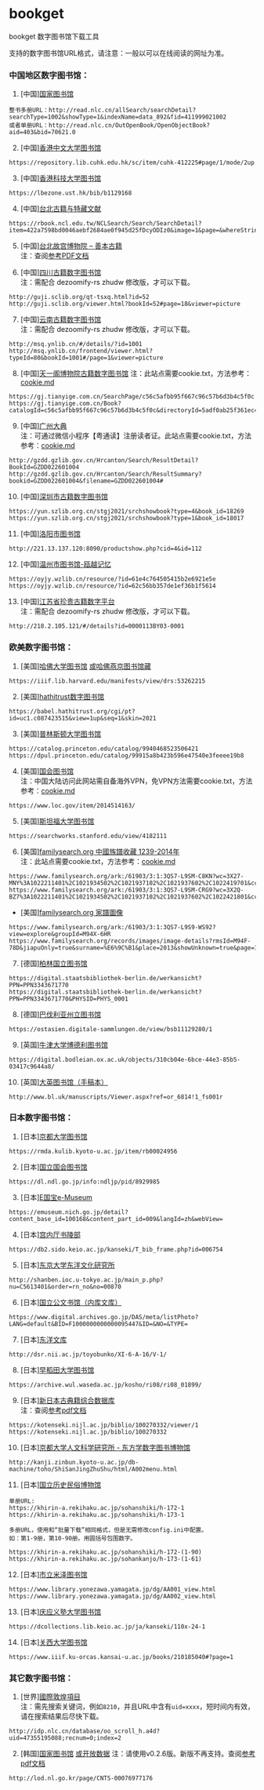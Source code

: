 # bookget
bookget 数字图书馆下载工具

支持的数字图书馆URL格式，请注意：一般以可以在线阅读的网址为准。
### 中国地区数字图书馆：
1. [中国][国家图书馆](http://read.nlc.cn/thematDataSearch/toGujiIndex)
```
整书多册URL：http://read.nlc.cn/allSearch/searchDetail?searchType=1002&showType=1&indexName=data_892&fid=411999021002
或者单册URL：http://read.nlc.cn/OutOpenBook/OpenObjectBook?aid=403&bid=70621.0
```

2. [中国][香港中文大学图书馆](https://repository.lib.cuhk.edu.hk/sc/collection)
```
https://repository.lib.cuhk.edu.hk/sc/item/cuhk-412225#page/1/mode/2up
```

3. [中国][香港科技大学图书馆](https://lbezone.ust.hk/)
```
https://lbezone.ust.hk/bib/b1129168
```

4. [中国][台北古籍与特藏文献](https://rbook.ncl.edu.tw/NCLSearch)
```
https://rbook.ncl.edu.tw/NCLSearch/Search/SearchDetail?item=422a7598bd0046aebf2684ae0f945d25fDcyODIz0&image=1&page=&whereString=&sourceWhereString=&SourceID=
```

5. [中国][台北故宫博物院 – 善本古籍 ](https://rbk-doc.npm.edu.tw/)   
   注：查阅[参考PDF文档](/doc/pdf/05.%E4%BD%BF%E7%94%A8bookget%E4%B8%8B%E8%BD%BD%E5%8F%B0%E5%8C%97%E6%95%85%E5%AE%AB%E5%8D%9A%E7%89%A9%E9%99%A2%E5%96%84%E6%9C%AC%E5%8F%A4%E7%B1%8D.pdf)

6. [中国][四川古籍数字图书馆](http://guji.sclib.org/qt-zxsk.html)   
   注：需配合 dezoomify-rs zhudw 修改版，才可以下载。
```
http://guji.sclib.org/qt-tsxq.html?id=52
http://guji.sclib.org/viewer.html?bookId=52#page=18&viewer=picture
```

7. [中国][云南古籍数字图书馆](http://msq.ynlib.cn/)   
   注：需配合 dezoomify-rs zhudw 修改版，才可以下载。
```
http://msq.ynlib.cn/#/details/?id=1001
http://msq.ynlib.cn/frontend/viewer.html?typeId=80&bookId=1001#/page=1&viewer=picture
```

8. [中国][天一阁博物院古籍数字图书馆](https://gj.tianyige.com.cn/)
   注：此站点需要cookie.txt，方法参考：[cookie.md](cookie.md)
```
https://gj.tianyige.com.cn/SearchPage/c56c5afbb95f667c96c57b6d3b4c5f0c
https://gj.tianyige.com.cn/Book?catalogId=c56c5afbb95f667c96c57b6d3b4c5f0c&directoryId=5adf0ab25f361ec4c96205023079c8b9&fascicleId=c3e3ee09cfbb2059c586207344310943
```

9. [中国][广州大典](http://gzdd.gzlib.gov.cn/Hrcanton/)   
   注：可通过微信小程序【粤通读】注册读者证。此站点需要cookie.txt，方法参考：[cookie.md](cookie.md)
```
http://gzdd.gzlib.gov.cn/Hrcanton/Search/ResultDetail?BookId=GZDD022601004
http://gzdd.gzlib.gov.cn/Hrcanton/Search/ResultSummary?bookid=GZDD022601004&filename=GZDD022601004#
```

10. [中国][深圳市古籍数字图书馆](https://yun.szlib.org.cn/stgj2021/)
```
https://yun.szlib.org.cn/stgj2021/srchshowbook?type=4&book_id=18269  
https://yun.szlib.org.cn/stgj2021/srchshowbook?type=1&book_id=18017
```

11. [中国][洛阳市图书馆](http://221.13.137.120:8090/index.php)
```
http://221.13.137.120:8090/productshow.php?cid=4&id=112
```

12. [中国][温州市图书馆-瓯越记忆](https://oyjy.wzlib.cn/pdf/)
```
https://oyjy.wzlib.cn/resource/?id=61e4c764505415b2e6921e5e
https://oyjy.wzlib.cn/resource/?id=62c56bb357de1ef36b1f5614
```
13. [中国][江苏省珍贵古籍数字平台](http://218.2.105.121/)   
    注：需配合 dezoomify-rs zhudw 修改版，才可以下载。
```
http://218.2.105.121/#/details?id=0000113BY03-0001
```

### 欧美数字图书馆：
1. [美国][哈佛大学图书馆](https://hollis.harvard.edu/) [或哈佛燕京图书馆藏](https://gj.library.sh.cn/org/harvard)   
```
https://iiif.lib.harvard.edu/manifests/view/drs:53262215
```

2. [美国][hathitrust数字图书馆](https://www.hathitrust.org/)
```
https://babel.hathitrust.org/cgi/pt?id=uc1.c087423515&view=1up&seq=1&skin=2021
```

3. [美国][普林斯顿大学图书馆](https://library.princeton.edu/)
```
https://catalog.princeton.edu/catalog/9940468523506421
https://dpul.princeton.edu/catalog/99915a8b423b596e47540e3feeee19b8
```

4. [美国][国会图书馆](https://www.loc.gov/collections/chinese-rare-books/)   
   注：中国大陆访问此网站需自备海外VPN，免VPN方法需要cookie.txt，方法参考：[cookie.md](cookie.md)
```
https://www.loc.gov/item/2014514163/
```

5. [美国][斯坦福大学图书馆](https://searchworks.stanford.edu/?f%5Baccess_facet%5D%5B%5D=Online&f%5Bbuilding_facet%5D%5B%5D=East+Asia&f%5Bformat_main_ssim%5D%5B%5D=Book&f%5Blanguage%5D%5B%5D=Chinese&utf8=%E2%9C%93)
```
https://searchworks.stanford.edu/view/4182111   
```

6. [美国][familysearch.org 中國族譜收藏 1239-2014年](https://www.familysearch.org/search/collection/1787988)   
   注：此站点需要cookie.txt，方法参考：[cookie.md](cookie.md)
```
https://www.familysearch.org/ark:/61903/3:1:3QS7-L9SM-C8KN?wc=3X27-MNY%3A1022211401%2C1021934502%2C1021937102%2C1021937602%2C1022419701&cc=1787988
https://www.familysearch.org/ark:/61903/3:1:3QS7-L9SM-CRG9?wc=3X2Q-BZ7%3A1022211401%2C1021934502%2C1021937102%2C1021937602%2C1022421801&cc=1787988
```
- [美国][familysearch.org 家譜圖像](https://www.familysearch.org/records/images/)
```
https://www.familysearch.org/ark:/61903/3:1:3QS7-L9S9-WS92?view=explore&groupId=M94X-6HR
https://www.familysearch.org/records/images/image-details?rmsId=M94F-78D&jiapuOnly=true&surname=%E6%9C%B1&place=2013&showUnknown=true&page=1&pageSize=100&imageIndex=0
```

7. [德国][柏林国立图书馆](https://digital.staatsbibliothek-berlin.de)
```
https://digital.staatsbibliothek-berlin.de/werkansicht?PPN=PPN3343671770
https://digital.staatsbibliothek-berlin.de/werkansicht?PPN=PPN3343671770&PHYSID=PHYS_0001
```

8. [德国][巴伐利亚州立图书馆](https://ostasien.digitale-sammlungen.de/)
```
https://ostasien.digitale-sammlungen.de/view/bsb11129280/1
```
9. [英国][牛津大学博德利图书馆](https://digital.bodleian.ox.ac.uk/collections/chinese-digitization-project/)
```
https://digital.bodleian.ox.ac.uk/objects/310cb04e-6bce-44e3-85b5-03417c9644a8/
```
10. [英国][大英图书馆（手稿本）](http://www.bl.uk/manuscripts/)
```
http://www.bl.uk/manuscripts/Viewer.aspx?ref=or_6814!1_fs001r
```



### 日本数字图书馆：

1. [日本][京都大学图书馆](https://rmda.kulib.kyoto-u.ac.jp/)

```
https://rmda.kulib.kyoto-u.ac.jp/item/rb00024956
```
2. [日本][国立国会图书馆](http://dl.ndl.go.jp/)
```
https://dl.ndl.go.jp/info:ndljp/pid/8929985
```
3. [日本][E国宝e-Museum]( https://emuseum.nich.go.jp/)
```
https://emuseum.nich.go.jp/detail?content_base_id=100168&content_part_id=009&langId=zh&webView=
```
4. [日本][宫内厅书陵部](https://db2.sido.keio.ac.jp/kanseki/T_bib_search.php)
```
https://db2.sido.keio.ac.jp/kanseki/T_bib_frame.php?id=006754
```
5. [日本][东京大学东洋文化研究所](http://shanben.ioc.u-tokyo.ac.jp/list.php)
```
http://shanben.ioc.u-tokyo.ac.jp/main_p.php?nu=C5613401&order=rn_no&no=00870
```

6. [日本][国立公文书馆（内库文库）](https://www.digital.archives.go.jp/)
```
https://www.digital.archives.go.jp/DAS/meta/listPhoto?LANG=default&BID=F1000000000000095447&ID=&NO=&TYPE=
```
7. [日本][东洋文库]( http://dsr.nii.ac.jp/toyobunko/index.html.ja)
```
http://dsr.nii.ac.jp/toyobunko/XI-6-A-16/V-1/
```
8. [日本][早稻田大学图书馆](https://www.wul.waseda.ac.jp/kotenseki/search.php)
```
https://archive.wul.waseda.ac.jp/kosho/ri08/ri08_01899/
```
9. [日本][新日本古典籍综合数据库](https://kotenseki.nijl.ac.jp/)   
   注：查阅[参考pdf文档](/doc/pdf/04.%E4%BD%BF%E7%94%A8bookget%E4%B8%8B%E8%BD%BD%E6%96%B0%E6%97%A5%E6%9C%AC%E5%8F%A4%E5%85%B8%E5%9B%BE%E4%B9%A6.pdf)
```
https://kotenseki.nijl.ac.jp/biblio/100270332/viewer/1
https://kotenseki.nijl.ac.jp/biblio/100270332
```

10. [日本][京都大学人文科学研究所 - 东方学数字图书博物馆](http://kanji.zinbun.kyoto-u.ac.jp/db-machine/toho/html/top.html)
```
http://kanji.zinbun.kyoto-u.ac.jp/db-machine/toho/ShiSanJingZhuShu/html/A002menu.html
```

11. [日本][国立历史民俗博物馆](https://khirin-a.rekihaku.ac.jp/)
```
单册URL:
https://khirin-a.rekihaku.ac.jp/sohanshiki/h-172-1
https://khirin-a.rekihaku.ac.jp/sohanshiki/h-173-1

多册URL，使用和“批量下载”相同格式，但是无需修改config.ini中配置。
如：第1-9册，第10-90册。用圆括号包围数字。   

https://khirin-a.rekihaku.ac.jp/sohanshiki/h-172-(1-90)
https://khirin-a.rekihaku.ac.jp/sohankanjo/h-173-(1-61)
```
12. [日本][市立米泽图书馆](https://www.library.yonezawa.yamagata.jp/dg/zen.html)
```
https://www.library.yonezawa.yamagata.jp/dg/AA001_view.html
https://www.library.yonezawa.yamagata.jp/dg/AA002_view.html
```
13. [日本][庆应义塾大学图书馆](https://dcollections.lib.keio.ac.jp/ja/kanseki)
```
https://dcollections.lib.keio.ac.jp/ja/kanseki/110x-24-1
```
14. [日本][关西大学图书馆](https://www.iiif.ku-orcas.kansai-u.ac.jp/books)
```
https://www.iiif.ku-orcas.kansai-u.ac.jp/books/210185040#?page=1
```


### 其它数字图书馆：
1. [世界][國際敦煌項目](http://idp.nlc.cn/)   
   注：需先搜索关键词，例如`8210`，并且URL中含有`uid=xxxx`，短时间内有效，请在搜索结果后尽快下载。
```
http://idp.nlc.cn/database/oo_scroll_h.a4d?uid=47355195088;recnum=0;index=2
```
2.  [韩国][国家图书馆](https://www.dlibrary.go.kr/) [或开放数据](https://lod.nl.go.kr/)
   注：请使用v0.2.6版。新版不再支持。查阅[参考pdf文档](/doc/pdf/03.%E4%BD%BF%E7%94%A8bookget%E4%B8%8B%E8%BD%BD%E9%9F%A9%E5%9B%BD%E5%9B%BE%E4%B9%A6%E9%A6%86%E5%9B%BE%E4%B9%A6.pdf)
```
http://lod.nl.go.kr/page/CNTS-00076977176
```


